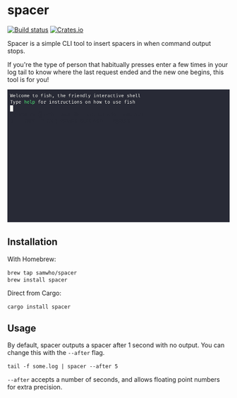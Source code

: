 # spacer

[![Build status](https://github.com/samwho/spacer/workflows/Build/badge.svg)](https://github.com/samwho/spacer/actions)
[![Crates.io](https://img.shields.io/crates/v/spacer.svg)](https://crates.io/crates/spacer)

Spacer is a simple CLI tool to insert spacers in when command output stops.

If you're the type of person that habitually presses enter a few times in your
log tail to know where the last request ended and the new one begins, this tool
is for you!

![](/images/spacer.gif)

## Installation

With Homebrew:

```
brew tap samwho/spacer
brew install spacer
```

Direct from Cargo:

```
cargo install spacer
```

## Usage

By default, spacer outputs a spacer after 1 second with no output. You can
change this with the `--after` flag.

```
tail -f some.log | spacer --after 5
```

`--after` accepts a number of seconds, and allows floating point numbers for
extra precision.
